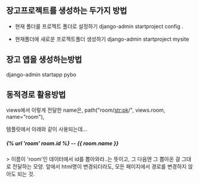 ## 장고프로젝트를 생성하는 두가지 방법

- 현재 폴더를 프로젝트 폴더로 설정하기
  django-admin startproject config .

- 현재폴더에 새로운 프로젝트폴더 생성하기
  django-admin startproject mysite

## 장고 앱을 생성하는방법

django-admin startapp pybo

## 동적경로 활용방법

views에서 이렇게 전달한 name은,
path("room/<str:pk>/", views.room, name="room"),

템플릿에서 아래와 같이 사용되는데...

<h5>{% url 'room' room.id %} -- {{ room.name }}</h5>
> 이름이 'room'인 데이터에서 id를 뽑아와라..는 뜻이고, 그 다음엔 그 뽑아온 걸 그대로 전달하는 모양.
앞에서 html명이 변경되더라도, 모든 페이지에서 경로를 변경하지 않아도 되는 것.
